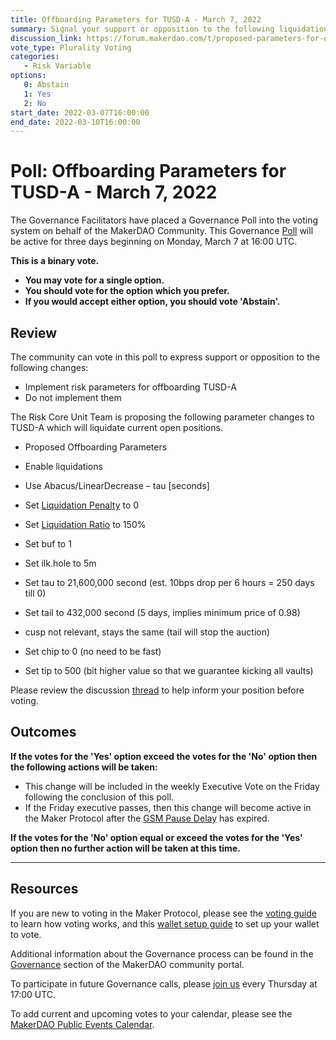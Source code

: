 ```yaml
---
title: Offboarding Parameters for TUSD-A - March 7, 2022
summary: Signal your support or opposition to the following liquidation prameters, designed to offboard TUSD-A.
discussion_link: https://forum.makerdao.com/t/proposed-parameters-for-offboarding-tusd-a/13506
vote_type: Plurality Voting
categories:
   - Risk Variable
options:
   0: Abstain
   1: Yes
   2: No
start_date: 2022-03-07T16:00:00
end_date: 2022-03-10T16:00:00
---
```

# Poll: Offboarding Parameters for TUSD-A - March 7, 2022

The Governance Facilitators have placed a Governance Poll into the voting system on behalf of the MakerDAO Community. This Governance [Poll](https://community-development.makerdao.com/en/learn/governance/on-chain-gov) will be active for three days beginning on Monday, March 7 at 16:00 UTC.

**This is a binary vote.** 
- **You may vote for a single option.** 
- **You should vote for the option which you prefer.**
- **If you would accept either option, you should vote 'Abstain'.**

## Review

The community can vote in this poll to express support or opposition to the following changes: 
* Implement risk parameters for offboarding TUSD-A
* Do not implement them

The Risk Core Unit Team is proposing the following parameter changes to TUSD-A which will liquidate current open positions.

* Proposed Offboarding Parameters

* Enable liquidations
* Use Abacus/LinearDecrease – tau [seconds]
* Set [Liquidation Penalty](https://makerdao.world/en/learn/governance/param-liquidation-penalty/) to 0
* Set [Liquidation Ratio](https://makerdao.world/en/learn/governance/param-liquidation-ratio/) to 150%
* Set buf to 1
* Set ilk.hole to 5m
* Set tau to 21,600,000 second (est. 10bps drop per 6 hours = 250 days till 0)
* Set tail to 432,000 second (5 days, implies minimum price of 0.98)
* cusp not relevant, stays the same (tail will stop the auction)
* Set chip to 0 (no need to be fast)
* Set tip to 500 (bit higher value so that we guarantee kicking all vaults)

Please review the discussion [thread](https://forum.makerdao.com/t/proposed-parameters-for-offboarding-tusd-a/13506) to help inform your position before voting.

## Outcomes

**If the votes for the 'Yes' option exceed the votes for the 'No' option then the following actions will be taken:**
* This change will be included in the weekly Executive Vote on the Friday following the conclusion of this poll.
* If the Friday executive passes, then this change will become active in the Maker Protocol after the [GSM Pause Delay](https://community-development.makerdao.com/en/learn/governance/param-gsm-pause-delay) has expired.

**If the votes for the 'No' option equal or exceed the votes for the 'Yes' option then no further action will be taken at this time.**

---

## Resources

If you are new to voting in the Maker Protocol, please see the [voting guide](https://community-development.makerdao.com/en/learn/governance/how-voting-works/) to learn how voting works, and this [wallet setup guide](https://community-development.makerdao.com/en/learn/governance/voting-setup/) to set up your wallet to vote.

Additional information about the Governance process can be found in the [Governance](https://community-development.makerdao.com/en/learn/governance) section of the MakerDAO community portal.

To participate in future Governance calls, please [join us](https://github.com/makerdao/community/tree/master/governance/governance-and-risk-meetings) every Thursday at 17:00 UTC.

To add current and upcoming votes to your calendar, please see the [MakerDAO Public Events Calendar](https://calendar.google.com/calendar/embed?src=makerdao.com_3efhm2ghipksegl009ktniomdk%40group.calendar.google.com&ctz=UTC&mode=week&showCalendars=0&showPrint=0).
